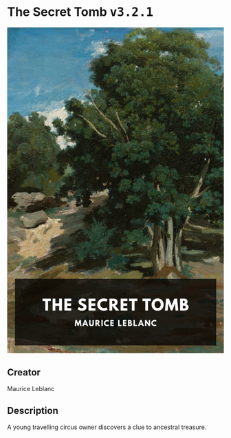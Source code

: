
# The Secret Tomb <kbd>v3.2.1</kbd>

<center>
  <img src="./cover-1024.jpg"/>
</center>

## Creator
Maurice Leblanc

## Description
A young travelling circus owner discovers a clue to ancestral treasure.
